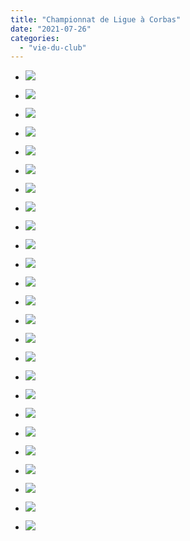 ```yaml
---
title: "Championnat de Ligue à Corbas"
date: "2021-07-26"
categories: 
  - "vie-du-club"
---
```


- ![](https://echecs-veigy.fr/wp-content/uploads/2021/07/anto-corbas-5.jpg)
    
- ![](https://echecs-veigy.fr/wp-content/uploads/2021/07/WhatsApp-Image-2021-06-26-at-10.58.40-1-1024x576.jpeg)
    
- ![](https://echecs-veigy.fr/wp-content/uploads/2021/07/WhatsApp-Image-2021-06-26-at-10.58.46-1-1024x768.jpeg)
    
- ![](https://echecs-veigy.fr/wp-content/uploads/2021/07/WhatsApp-Image-2021-06-26-at-15.25.36-1-1024x576.jpeg)
    
- ![](https://echecs-veigy.fr/wp-content/uploads/2021/07/WhatsApp-Image-2021-06-26-at-18.10.35-1-1024x576.jpeg)
    
- ![](https://echecs-veigy.fr/wp-content/uploads/2021/07/WhatsApp-Image-2021-06-26-at-18.11.41-1-1024x768.jpeg)
    
- ![](https://echecs-veigy.fr/wp-content/uploads/2021/07/WhatsApp-Image-2021-06-26-at-18.16.49-1-1024x576.jpeg)
    
- ![](https://echecs-veigy.fr/wp-content/uploads/2021/07/WhatsApp-Image-2021-06-26-at-18.19.07-1-1024x768.jpeg)
    
- ![](https://echecs-veigy.fr/wp-content/uploads/2021/07/WhatsApp-Image-2021-06-26-at-18.19.51-1-1024x768.jpeg)
    
- ![](https://echecs-veigy.fr/wp-content/uploads/2021/07/WhatsApp-Image-2021-06-26-at-20.54.16-1-577x1024.jpeg)
    
- ![](https://echecs-veigy.fr/wp-content/uploads/2021/07/WhatsApp-Image-2021-06-26-at-20.54.44-1-577x1024.jpeg)
    
- ![](https://echecs-veigy.fr/wp-content/uploads/2021/07/WhatsApp-Image-2021-06-27-at-16.03.05-1-1024x576.jpeg)
    
- ![](https://echecs-veigy.fr/wp-content/uploads/2021/07/WhatsApp-Image-2021-06-27-at-18.11.42-1-1024x576.jpeg)
    
- ![](https://echecs-veigy.fr/wp-content/uploads/2021/07/WhatsApp-Image-2021-06-27-at-18.11.54-1-1024x576.jpeg)
    
- ![](https://echecs-veigy.fr/wp-content/uploads/2021/07/WhatsApp-Image-2021-07-26-at-14.04.25-3.jpeg)
    
- ![](https://echecs-veigy.fr/wp-content/uploads/2021/07/WhatsApp-Image-2021-07-26-at-14.04.29-3.jpeg)
    
- ![](https://echecs-veigy.fr/wp-content/uploads/2021/07/WhatsApp-Image-2021-07-26-at-14.04.30-1-3.jpeg)
    
- ![](https://echecs-veigy.fr/wp-content/uploads/2021/07/WhatsApp-Image-2021-07-26-at-14.04.30-2-3.jpeg)
    
- ![](https://echecs-veigy.fr/wp-content/uploads/2021/07/WhatsApp-Image-2021-07-26-at-14.04.30-3-3.jpeg)
    
- ![](https://echecs-veigy.fr/wp-content/uploads/2021/07/WhatsApp-Image-2021-07-26-at-14.04.30-6.jpeg)
    
- ![](https://echecs-veigy.fr/wp-content/uploads/2021/07/WhatsApp-Image-2021-07-26-at-14.04.31-1-3.jpeg)
    
- ![](https://echecs-veigy.fr/wp-content/uploads/2021/07/WhatsApp-Image-2021-07-26-at-14.04.31-2-3.jpeg)
    
- ![](https://echecs-veigy.fr/wp-content/uploads/2021/07/WhatsApp-Image-2021-07-26-at-14.04.31-3-3.jpeg)
    
- ![](https://echecs-veigy.fr/wp-content/uploads/2021/07/WhatsApp-Image-2021-07-26-at-14.04.31-6.jpeg)
    
- ![](https://echecs-veigy.fr/wp-content/uploads/2021/07/WhatsApp-Image-2021-07-26-at-14.04.32.jpeg)
